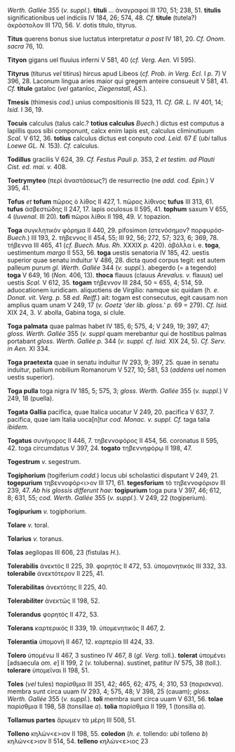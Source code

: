 *Werth. Gallée* 355 (*v. suppl.*). **tituli** ... ἀναγραφαί III 170,
51; 238, 51. **titulis** significationibus uel indiciis IV 184, 26; 574,
48. *Cf.* **titule** (tutela?) ἀκρόστολον III 170, 56. *V.* dotis
titulo, tityrus.

**Titus** querens bonus siue luctatus interpretatur *a post* IV 181, 20.
*Cf. Onom. sacra* 76, 10.

**Tityon** gigans uel fluuius inferni V 581, 40 (*cf. Verg. Aen.* VI
595).

**Tityrus** (titurus *vel* titirus) hircus apud Libeos (*cf. Prob. in
Verg. Ecl.* I *p.* 7) V 396, 28. Laconum lingua aries maior qui gregem
anteire consueuit V 581, 41. *Cf.* **titule** gataloc (*vel* gatanloc,
*Ziegenstall, AS.*).

**Tmesis** (thimesis *cod.*) unius compositionis III 523, 11. *Cf. GR.
L.* IV 401, 14; *Isid.* I 36, 19.

**Tocuis** calculus (talus calc.? **totius calculus** *Buech.*) dictus
est computus a lapillis quos sibi componunt, calcx enim lapis est,
calculus climinutiuum *Scal.* V 612, 36. **totius** calculus dictus est
conputo *cod. Leid.* 67 *E* (*ubi* tallus *Loewe GL. N.* 153). *Cf.*
calculus.

**Todillus** gracilis V 624, 39. *Cf. Festus Pauli p.* 353, 2 *et
testim. ad Plauti Cist. ed. mai. v.* 408.

**Toetrymyteo** (περὶ ἀναστάσεως?) de resurrectio (ne *add. cod. Epin.*)
V 395, 41.

**Tofus** *et* **tofum** πῶρος ὁ λίθος II 427, 1. πῶρος λίθινος
**tufus** III 313, 61. **tufus** ἀσβεστώδης II 247, 17. lapis oculosus
II 595, 41. **tophum** saxum V 655, 4 (*luvenal.* III 20). **tofi**
πῶροι λίθοι II 198, 49. *V.* topazion.

**Toga** συγκλητικόν φόρημα II 440, 29. pifosimon (στενόσημον? πορφυρόσ-
*Buech.*) III 193, 2. τήβεννος II 454, 55; III 92, 56; 272, 57; 323, 6;
369, 78. τήβεννα III 465, 41 (*cf. Buech. Mus. Rh.* XXXIX *p.* 420).
ἀβόλλα i. e. **toga**, uestimentum *margo* II 553, 56. **toga** uestis
senatoria IV 185, 42. uestis superior quae senatu induitur V 486, 28.
dicta quod corpus tegit: est autem palleum purum *gl. Werth. Gallée* 344
(*v. suppl.*). abegerdo (= a tegendo) **toga** V 649, 16 (*Non.* 406,
13). **thoca** flauus (clauus *Arevalus. v.* flauus) uel uestis *Scal.*
V 612, 35. **togam** τήβενvov III 284, 50 = 655, 4; 514, 59.
aduocationem iuridicam. aliquotiens de Virgilio: namque sic quidam (*h.
e. Do­nat. vit. Verg. p.* 58 *ed. Reiff.*) ait: togam est consecutus,
egit causam non amplius quam unam V 249, 17 (*v. Goetz 'der lib.
gloss.' p.* 69 = 279). *Cf. Isid.* XIX 24, 3. *V.* abolla, Gabina toga,
si clule.

**Toga palmata** quae palmas habet IV 185, 6; 575, 4; V 249, 19; 397,
47; *gloss. Werth. Gallée* 355 (*v. suppl* quam merebantur qui de
hostibus palmas portabant *gloss. Werth. Gallée p.* 344 (*v. suppl.
cf. Isid.* XIX 24, 5). *Cf. Serv. in Aen.* XI 334.

**Toga praetexta** quae in senatu in­duitur IV 293, 9; 397, 25. quae in
senatu induitur, pallium nobilium Romanorum V 527, 10; 581, 53 (*addens*
uel nomen uestis superior).

**Toga pulla** toga nigra IV 185, 5; 575, 3; *gloss. Werth. Gallée* 355
(*v. suppl.*) V 249, 18 (puella).

**Togata Gallia** pacifica, quae Italica uocatur V 249, 20. pacifica V
637, 7. pacifica, quae iam Italia uoca[n]tur *cod. Monac. v. suppl.
Cf.* taga talia *ibidem.*

**Togatus** συνήγορος II 446, 7. τηβεννοφόρος II 454, 56. coronatus II
595, 42. toga circumdatus V 397, 24. **togato** τηβεννηφόρῳ II 198, 47.

**Togestrum** *v.* segestrum.

**Togiphorium** (togiferium *codd.*) locus ubi scholastici disputant V
249, 21. **togepurium** τηβεννοφόρ\<ι\>ον III 171, 61. **tegesforium**
τὸ τηβεννοφόριον III 239, 47. *Ab his glossis differunt hae:*
**togipurium** toga pura V 397, 46; 612, 8; 631, 55; *cod. Werth.
Gallée* 355 (*v. suppl.*). V 249, 22 (togiperium).

**Togipurium** *v.* togiphorium.

**Tolare** *v.* toral.

**Tolarius** *v.* toranus.

**Tolas** aegilopas III 606, 23 (fistulas *H.*).

**Tolerabilis** ἀνεκτός II 225, 39. φορητός II 472, 53. ὑπομονητικός III
332, 33. **tolerabile** ἀνεκτότερον II 225, 41.

**Tolerabilitas** ἀνεκτότης II 225, 40.

**Tolerabiliter** ἀνεκτῶς II 198, 52.

**Tolerandus** φορητός II 472, 53.

**Tolerans** καρτερικός II 339, 19. ὑπομενητικός II 467, 2.

**Tolerantia** ὑπομονή II 467, 12. καρτερία III 424, 33.

**Tolero** ὑπομένω II 467, 3 sustineo IV 467, 8 (*gl. Verg.* toll.).
**tolerat** ὑπομένει [adsaecula *om. e*] II 199, 2 (*v.* toluberna).
sustinet, patitur IV 575, 38 (toll.). **tolerare** ὑπομεῖναι II 198, 51.

**Toles** (*vel* tules) παρίσθμια III 351, 42; 465, 62; 475, 4; 310, 53
(παρισκνα). membra sunt circa uuam IV 293, 4; 575, 48; V 398, 25
(cauam); *gloss. Werth. Gallée* 355 (*v. suppl.*). **toli** membra
sunt circa uuam V 631, 56. **tolae** πα­ρίσθμια II 198, 58 (tonsillae
*a*). **tolia** παρίσθμια II 199, 1 (tonsilla *a*).

**Tollamus partes** ἄρωμεν τὰ μέρη III 508, 51.

**Tolleno** κηλών\<ε\>ιον II 198, 55. **coledon** (*h. e.* tollendo:
*ubi* tolleno *b*) κηλών\<ε\>ιον II 514, 54. **telleno** κηλών\<ε\>ιος
23
